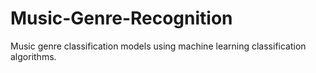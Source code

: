 # Music-Genre-Recognition
Music genre classification models using machine learning classification algorithms.

